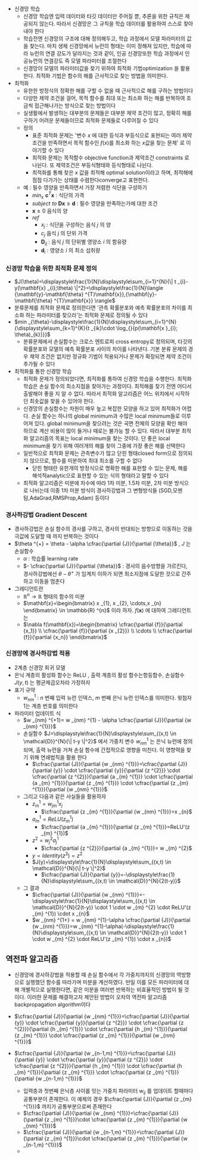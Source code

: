 - 신경망 학습
	- 신경망 학습엔 입력 데이터와 타깃 데이터만 주어질 뿐, 추론을 위한 규칙은 제공되지 않는다. 따라서 신경망은 그 규칙을 학습 데이터를 활용하여 스스로 찾아내야 한다
	- 학습전엔 신경망의 구조에 대해 정의해두고, 학습 과정에서 모델 파라미터의 값을 찾는다. 마치 생체 신경망에서 뉴런의 형태는 이미 정해져 있지만, 학습에 따라 뉴런의 연결 강도가 달라지는 것과 같이, 인공 신경망또한 학습 과정에서 인공뉴런의 연결강도 즉 모델 파라미터를 조절한다
	- 신경망이 모델의 파라미터값을 찾기 위하여 최적화 기법optimization 을 활용한다. 최적화 기법은 함수의 해를 근사적으로 찾는 방법을 의미한다.
- 최적화
	- 유한한 방정식의 정확한 해를 구할 수 없을 때 근사적으로 해를 구하는 방법이다
	- 다양한 제약 조건을 걸어, 목적 함수를 최대 또는 최소화 하는 해를 반복하여 조금씩 접근해나가는 방식으로 찾는 방법이다
	- 실생활에서 발생하는 대부분의 문제들은 대부분 제약 조건이 많고, 정확히 해를 구하기 어려운 문제들이므로 최적화 문제들로 다루어질 수 있다
	- 정의
		- 표준 최적화 문제는 '변수 $x$ 에 대한 등식과 부등식으로 표현되는 여러 제약조건을 만족하면서 목적 함수인 $f(x)$를 최소화 하는 $x$값을 찾는 문제' 로 이야기할 수 있다
		- 최적화 문제는 목적함수 objective function과 제약조건 constraints 로 나뉜다. 또 제약조건은 부등식형태와 등식형태로 나뉜다.
		- 최적화를 통해 찾은 $x$ 값을 최적해 optimal solution이라고 하며, 최적해에 점점 다가가는 상태를 수렴한다converge고 표현한다.
	- 예 : 필수 영양을 만족하면서 가장 저렴한 식단을 구성하기
		- $min _{x} \,\, \mathbf{c}^{T}\mathbf{x}$ : 식단의 가격 
		- $subject \,\,to$ $\mathbf{Dx} \ge \mathbf{d}$ : 필수 영양을 만족하는가에 대한 조건
		- $\mathbf{x} \ge 0$ 음식의 양
		- $ref$
			- $x _{j}$  : 식단을 구성하는 음식 $j$ 의 양
			- $c _{j}$ 음식 $j$ 의 단위 가격
			- $\mathbf{D} _{ij}$ : 음식 $j$ 의 단위별 영양소 $i$ 의 함유량
			- $\mathbf{d} _{i}$ : 영양소 $i$ 의 최소 섭취량

### 신경망 학습을 위한 최적화 문제 정의
- $J(\theta)=\displaystyle\frac{1}{N}\displaystyle\sum_{i=1}^{N}{\| t _{i}-y(\mathbf{x} _{i};\theta) \|^2}=\displaystyle\frac{1}{N}\langle {\mathbf{y}-\mathbf{\theta} ^{T}\mathbf{x}},{\mathbf{y}-\mathbf{\theta} ^{T}\mathbf{x}} \rangle$
- 분류문제를 최적화 문제로 정의한다면 '관측 확률분포와 예측 확률분포의 차이를 최소화 하는 파라미터를 찾으라'는 최적화 문제로 정의될 수 있다
- $min _{\theta}-\displaystyle\frac{1}{N}\displaystyle\sum_{i=1}^{N}{\displaystyle\sum_{k=1}^{K}{t _{ik}\cdot \log_{}{p(\mathbf{x }_{i}; \theta)_{k}}}}$
	- 분류문제에서 손실함수는 크로스 엔트로피 cross entropy로 정의되며, 타깃의 확률분포와 모델의 예측 확률분포 사이의 차이를 나타낸다. 기본 분류 문제의 경우 제약 조건은 없지만 정규화 기법이 적용되거나 문제가 확장되면 제약 조건이 추가될 수 있다
- 최적화를 통한 신경망 학습
	- 최적화 문제가 정의되었다면, 최적화를 통하여 신경망 학습을 수행한다. 최적화 학습은 손실 함수의 최소지점을 찾아가는 과정이다. 최적해를 찾기 전엔 어디서 출발해야 좋을 지 알 수 없다. 따라서 최적화 알고리즘은 어느 위치에서 시작하던 최솟값을 찾을 수 있어야 한다. 
	- 신경망의 손실함수는 차원이 매우 높고 복잡한 모양을 하고 있어 최적화가 어렵다. 손실 함수는 하나의 global minimum과 수많은 local minimum들로 이루어져 있다. global minimum을 찾으려는 것은 곡면 전체의 모양을 확인 해야 하므로 계산 비용이 많이 들거나 때로는 불가능 할 수 있다. 따라서 대부분 최적화 알고리즘의 목표는 local minimum을 찾는 것이다. 단 좋은 local minimum을 찾기 위해 여러개의 해를 찾아 그중에 가장 좋은 해를 선택한다
	- 일반적으로 최적화 문제는 관측변수가 많고 닫힌 형태closed form으로 정의되지 않으므로, 함수를 미분하여 최대 최소를 구할 수 없다
		- 닫힌 형태란 유한개의 방정식으로 명확한 해를 표현할 수 있는 문제, 해를 해석적analytic으로 표현할 수 있는 식의 형태라고 말할 수 있다
	- 최적화 알고리즘은 미분에 차수에 따라 1차 미분, 1.5차 미분, 2차 미분 방식으로 나뉘는데 이중 1차 미분 방식이 경사하강법과 그 변형방식들 (SGD,모멘텀,AdaGrad,RMSProp,Adam) 등이다

### 경사하강법 Gradient Descent
- 경사하강법은 손실 함수의 경사를 구하고, 경사의 반대되는 방향으로 이동하는 것을 극값에 도달할 때 까지 반복하는 것이다
- $\theta  ^{+} = \theta - \alpha \cfrac{\partial {J}}{\partial {\theta}}$ , $J$ 는 손실함수
	- $\alpha$ : 학습률 learning rate
	- $- \cfrac{\partial {J}}{\partial {\theta}}$ : 경사의 음수방향을 가르킨다, 경사하강법에선 $\theta-\theta  ^{+}$ 가 임계치 이하가 되면 최소지점에 도달한 것으로 간주하고 이동을 멈춘다
- 그레디언트란
	- $\mathbb{R}  ^{n} \to \mathbb{R}$ 형태의 함수의 미분
	- $\mathbf{x}=\begin{bmatrix} x _{1}, x _{2}, \cdots,x _{n} \end{bmatrix} \in \mathbb{R}  ^{n}$ 이라 하자. $f( \mathbf{x})$ 에 대하여 그레디언트는
	- $\nabla f(\mathbf{x})=\begin{bmatrix} \cfrac{\partial {f}}{\partial {x_1}} \\ \cfrac{\partial {f}}{\partial {x _{2}}}  \\ \cdots \\ \cfrac{\partial {f}}{\partial {x_n}} \end{bmatrix}$

### 신경망에 경사하강법 적용
- 2계층 신경망 회귀 모델
- 은닉 계층의 활성화 함수는 ReLU , 출력 계층의 활성 함수는항등함수, 손실함수 $J(y,t)$ 는 평균제곱오차라 가정하자
- 표기 규약
	- $w _{nm}  ^{1}$ :  $n$ 번째 입력 뉴런 인덱스, $m$ 번째 은닉 뉴런 인덱스를 의미한다. 윗첨자 1는 계층 번호를 의미한다
- 파라미터 업데이트 식
	- $w _{nm}  ^{+1}= w _{nm}  ^{1} - \alpha \cfrac{\partial {J}}{\partial {w _{nm}  ^{1}}}$
	- 손실함수 $J=\displaystyle\frac{1}{N}\displaystyle\sum_{(x,t) \in \mathcal{D}}^{N}{\| t-y \|^2}$ 에서 가중치 변수 $w _{nm} ^{1}$ 는 은닉 뉴런에 정의되며, 출력 뉴런을 거쳐 손실 함수에 간접적으로 영향을 미친다. 이 영향력을 찾기 위해 연쇄법칙을 활용 한다
		- $\cfrac{\partial {J}}{\partial {w _{nm} ^{1}}}=\cfrac{\partial {J}}{\partial {y}} \cdot \cfrac{\partial {y}}{\partial {z  ^{2}}} \cdot \cfrac{\partial {z  ^{2}}}{\partial {a _{m} ^{1}}} \cdot \cfrac{\partial {a _{m} ^{1}}}{\partial {z _{m}  ^{1}}} \cdot \cfrac{\partial {z _{m}  ^{1}}}{\partial {w _{nm}  ^{1}}}$
	- 그리고 다음과 같은 사실들을 활용하자
		- $z _{m}  ^{1}=w _{jm}  ^{1}x _{j}$
			- $\cfrac{\partial {z _{m}  ^{1}}}{\partial {w _{nm} ^{1}}}=x _{n}$
		- $a _{m}  ^{1}=ReLU(z _{m}  ^{1})$
			- $\cfrac{\partial {a _{m} ^{1}}}{\partial {z _{m} ^{1}}}=ReLU'(z _{m}  ^{1})$
		- $z  ^{2}=w _{j}  ^{2} a _{j}  ^{1}$
			- $\cfrac{\partial {z  ^{2}}}{\partial {a _{m}  ^{1}}}= w _{m}  ^{2}$
		- $y=Identity(z  ^{2})= z  ^{2}$
		- $J(y)=\displaystyle\frac{1}{N}\displaystyle\sum_{(x,t) \in \mathcal{D}}^{N}{\| t-y \|^2}$ 
			- $\cfrac{\partial {J}}{\partial {y}}=-\displaystyle\frac{1}{N}\displaystyle\sum_{(x,t) \in \mathcal{D}}^{N}{2(t-y)}$
	- 그 결과
		- $\cfrac{\partial {J}}{\partial {w _{nm} ^{1}}}=-\displaystyle\frac{1}{N}\displaystyle\sum_{(x,t) \in \mathcal{D}}^{N}{2(t-y)} \cdot 1 \cdot w _{m}  ^{2} \cdot ReLU'(z _{m}  ^{1}) \cdot x _{n}$
		- $w _{nm}  ^{1+} = w _{nm}  ^{1}-\alpha \cfrac{\partial {J}}{\partial {w _{nm} ^{1}}}=w _{nm}  ^{1}-\alpha(-\displaystyle\frac{1}{N}\displaystyle\sum_{(x,t) \in \mathcal{D}}^{N}{2(t-y)} \cdot 1 \cdot w _{m}  ^{2} \cdot ReLU'(z _{m}  ^{1}) \cdot x _{n})$

## 역전파 알고리즘
- 신경망에 경사하강법을 적용할 때 손실 함수에서 각 가중치까지의 신경망의 역방향으로 실행했던 함수를 따라가며 미분을 계산하였다. 만일 이를 모든 파라미터에 대해 개별적으로 실행한다면, 같은 미분을 여러번 반복하는 비효율적인 방법이 될 것이다. 이러한 문제를 해결하고자 제안된 방법이 오차의 역전파 알고리즘 backpropagation algorithm이다

- $\cfrac{\partial {J}}{\partial {w _{nm} ^{1}}}=\cfrac{\partial {J}}{\partial {y}} \cdot \cfrac{\partial {y}}{\partial {z  ^{2}}} \cdot \cfrac{\partial {z  ^{2}}}{\partial {h _{m}  ^{1}}} \cdot \cfrac{\partial {h _{m}  ^{1}}}{\partial {z _{m}  ^{1}}} \cdot \cfrac{\partial {z _{m}  ^{1}}}{\partial {w _{nm}  ^{1}}}$
- $\cfrac{\partial {J}}{\partial {w _{n-1,m} ^{1}}}=\cfrac{\partial {J}}{\partial {y}} \cdot \cfrac{\partial {y}}{\partial {z  ^{2}}} \cdot \cfrac{\partial {z  ^{2}}}{\partial {h _{m}  ^{1}}} \cdot \cfrac{\partial {h _{m}  ^{1}}}{\partial {z _{m}  ^{1}}} \cdot \cfrac{\partial {z _{m}  ^{1}}}{\partial {w _{n-1,m}  ^{1}}}$
	- 입력층과 첫번째 은닉층 사이를 잇는 가중치 파라미터 $w _{ij}$ 를 업데이트 할때마다 공통부분이 존재한다. 이 예제의 경우 $\cfrac{\partial {J}}{\partial {z _{m} ^{1}}}$ 까지가 공통부분으로써 존재한다
	- $\cfrac{\partial {J}}{\partial {w _{nm} ^{1}}}=\cfrac{\partial {J}}{\partial {z _{m}  ^{1}}}\cdot \cfrac{\partial {z _{m}  ^{1}}}{\partial {w _{nm} ^{1}}}$
	- $\cfrac{\partial {J}}{\partial {w _{n-1,m} ^{1}}}=\cfrac{\partial {J}}{\partial {z _{m}  ^{1}}}\cdot \cfrac{\partial {z _{m}  ^{1}}}{\partial {w _{n-1,m} ^{1}}}$
	- 